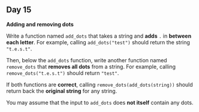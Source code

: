 ## Day 15

**Adding and removing dots**

Write a function named `add_dots` that takes a string and **adds** `.` in **between each letter**. For example, calling `add_dots("test")` should return the string `"t.e.s.t"`.

Then, below the `add_dots` function, write another function named `remove_dots` that **removes all dots** from a string. For example, calling `remove_dots("t.e.s.t")` should return `"test"`.

If both functions are **correct**, calling `remove_dots(add_dots(string))` should return back the **original string** for any string.

You may assume that the input to `add_dots` does **not itself** contain any dots.